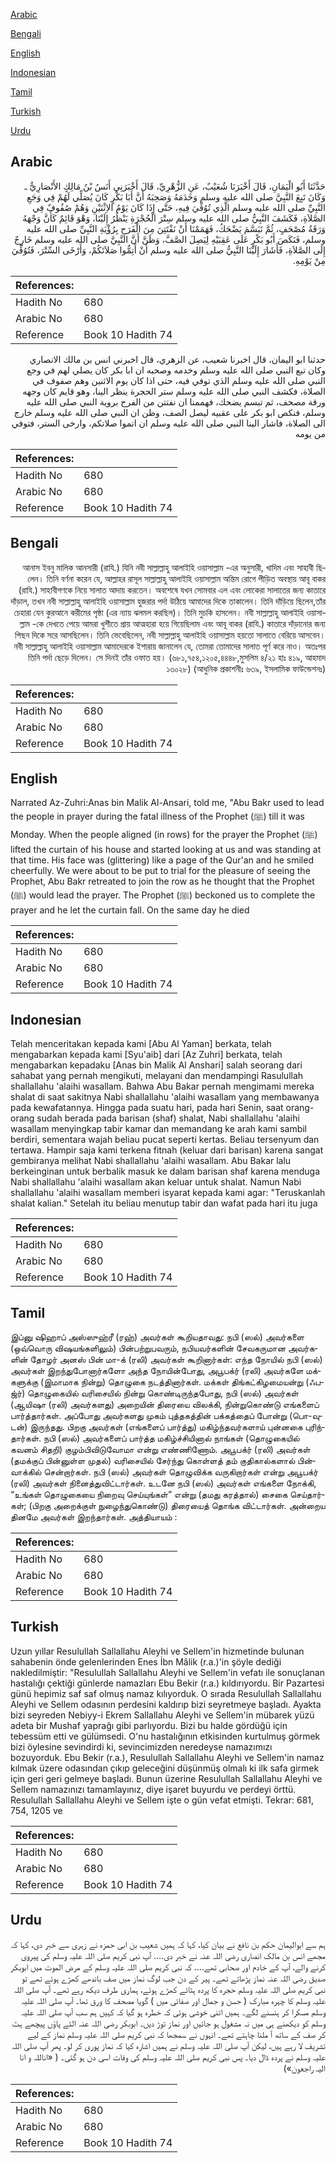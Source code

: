 [Arabic](#arabic)

[Bengali](#bengali)

[English](#english)

[Indonesian](#indonesian)

[Tamil](#tamil)

[Turkish](#turkish)

[Urdu](#urdu)

## Arabic


<div dir="rtl" lang="ar" style={{fontSize:'larger',backgroundColor:'#f8f9fa',padding:20}}>
حَدَّثَنَا أَبُو الْيَمَانِ، قَالَ أَخْبَرَنَا شُعَيْبٌ، عَنِ الزُّهْرِيِّ، قَالَ أَخْبَرَنِي أَنَسُ بْنُ مَالِكٍ الأَنْصَارِيُّ ـ وَكَانَ تَبِعَ النَّبِيَّ صلى الله عليه وسلم وَخَدَمَهُ وَصَحِبَهُ أَنَّ أَبَا بَكْرٍ كَانَ يُصَلِّي لَهُمْ فِي وَجَعِ النَّبِيِّ صلى الله عليه وسلم الَّذِي تُوُفِّيَ فِيهِ، حَتَّى إِذَا كَانَ يَوْمُ الاِثْنَيْنِ وَهُمْ صُفُوفٌ فِي الصَّلاَةِ، فَكَشَفَ النَّبِيُّ صلى الله عليه وسلم سِتْرَ الْحُجْرَةِ يَنْظُرُ إِلَيْنَا، وَهْوَ قَائِمٌ كَأَنَّ وَجْهَهُ وَرَقَةُ مُصْحَفٍ، ثُمَّ تَبَسَّمَ يَضْحَكُ، فَهَمَمْنَا أَنْ نَفْتَتِنَ مِنَ الْفَرَحِ بِرُؤْيَةِ النَّبِيِّ صلى الله عليه وسلم، فَنَكَصَ أَبُو بَكْرٍ عَلَى عَقِبَيْهِ لِيَصِلَ الصَّفَّ، وَظَنَّ أَنَّ النَّبِيَّ صلى الله عليه وسلم خَارِجٌ إِلَى الصَّلاَةِ، فَأَشَارَ إِلَيْنَا النَّبِيُّ صلى الله عليه وسلم أَنْ أَتِمُّوا صَلاَتَكُمْ، وَأَرْخَى السِّتْرَ، فَتُوُفِّيَ مِنْ يَوْمِهِ‏.‏
</div>
<div style={{backgroundColor:'#f8f9fa',padding:20, marginBottom: 10}}><table> <thead> <tr> <th>References:</th> <th></th> </tr> </thead> <tbody><tr><td>Hadith No</td><td>680</td></tr><tr><td>Arabic No</td><td>680</td></tr><tr><td>Reference</td><td>Book 10 Hadith 74</td></tr></tbody></table></div>


<div dir="rtl" lang="ar" style={{fontSize:'larger',backgroundColor:'#f8f9fa',padding:20}}>
حدثنا ابو اليمان، قال اخبرنا شعيب، عن الزهري، قال اخبرني انس بن مالك الانصاري وكان تبع النبي صلى الله عليه وسلم وخدمه وصحبه ان ابا بكر كان يصلي لهم في وجع النبي صلى الله عليه وسلم الذي توفي فيه، حتى اذا كان يوم الاثنين وهم صفوف في الصلاة، فكشف النبي صلى الله عليه وسلم ستر الحجرة ينظر الينا، وهو قايم كان وجهه ورقة مصحف، ثم تبسم يضحك، فهممنا ان نفتتن من الفرح بروية النبي صلى الله عليه وسلم، فنكص ابو بكر على عقبيه ليصل الصف، وظن ان النبي صلى الله عليه وسلم خارج الى الصلاة، فاشار الينا النبي صلى الله عليه وسلم ان اتموا صلاتكم، وارخى الستر، فتوفي من يومه
</div>
<div style={{backgroundColor:'#f8f9fa',padding:20, marginBottom: 10}}><table> <thead> <tr> <th>References:</th> <th></th> </tr> </thead> <tbody><tr><td>Hadith No</td><td>680</td></tr><tr><td>Arabic No</td><td>680</td></tr><tr><td>Reference</td><td>Book 10 Hadith 74</td></tr></tbody></table></div>

## Bengali


<div dir="rtl" lang="bn" style={{fontSize:'larger',backgroundColor:'#f8f9fa',padding:20}}>
আনাস ইবনু মালিক আনসারী (রাযি.) যিনি নবী সাল্লাল্লাহু আলাইহি ওয়াসাল্লাম -এর অনুসারী, খাদিম এবং সাহাবী ছিলেন। তিনি বর্ণনা করেন যে, আল্লাহর রাসূল সাল্লাল্লাহু আলাইহি ওয়াসাল্লাম অন্তিম রোগে পীড়িত অবস্থায় আবূ বাকর (রাযি.) সাহাবীগণকে নিয়ে সালাত আদায় করতেন। অবশেষে যখন সোমবার এল এবং লোকেরা সালাতের জন্য কাতারে দাঁড়াল, তখন নবী সাল্লাল্লাহু আলাইহি ওয়াসাল্লাম হুজরার পর্দা উঠিয়ে আমাদের দিকে তাকালেন। তিনি দাঁড়িয়ে ছিলেন,তাঁর চেহারা যেন কুরআনে করীমের পৃষ্ঠা (এর ন্যায় ঝলমল করছিল)। তিনি মুচকি হাসলেন। নবী সাল্লাল্লাহু আলাইহি ওয়াসাল্লাম -কে দেখতে পেয়ে আমরা খুশীতে প্রায় আত্মহারা হয়ে গিয়েছিলাম এবং আবূ বাকর (রাযি.) কাতারে দাঁড়ানোর জন্য পিছন দিকে সরে আসছিলেন। তিনি ভেবেছিলেন, নবী সাল্লাল্লাহু আলাইহি ওয়াসাল্লাম হয়তো সালাতে বেরিয়ে আসবেন। নবী সাল্লাল্লাহু আলাইহি ওয়াসাল্লাম আমাদেরকে ইশারায় জানালেন যে, তোমরা তোমাদের সালাত পূর্ণ করে নাও। অতঃপর তিনি পর্দা ছেড়ে দিলেন। সে দিনই তাঁর ওফাত হয়। (৬৮১,৭৫৪,১২০৫,৪৪৪৮,মুসলিম ৪/২১ হাঃ ৪১৯, আহমাদ ১৩০২৮) (আধুনিক প্রকাশনীঃ ৬৩৯, ইসলামিক ফাউন্ডেশনঃ)
</div>
<div style={{backgroundColor:'#f8f9fa',padding:20, marginBottom: 10}}><table> <thead> <tr> <th>References:</th> <th></th> </tr> </thead> <tbody><tr><td>Hadith No</td><td>680</td></tr><tr><td>Arabic No</td><td>680</td></tr><tr><td>Reference</td><td>Book 10 Hadith 74</td></tr></tbody></table></div>

## English


<div dir="ltr" lang="en" style={{fontSize:'larger',backgroundColor:'#f8f9fa',padding:20}}>
Narrated Az-Zuhri:Anas bin Malik Al-Ansari, told me, "Abu Bakr used to lead the people in prayer during the fatal illness of the Prophet (ﷺ) till it was Monday. When the people aligned (in rows) for the prayer the Prophet (ﷺ) lifted the curtain of his house and started looking at us and was standing at that time. His face was (glittering) like a page of the Qur'an and he smiled cheerfully. We were about to be put to trial for the pleasure of seeing the Prophet, Abu Bakr retreated to join the row as he thought that the Prophet (ﷺ) would lead the prayer. The Prophet (ﷺ) beckoned us to complete the prayer and he let the curtain fall. On the same day he died
</div>
<div style={{backgroundColor:'#f8f9fa',padding:20, marginBottom: 10}}><table> <thead> <tr> <th>References:</th> <th></th> </tr> </thead> <tbody><tr><td>Hadith No</td><td>680</td></tr><tr><td>Arabic No</td><td>680</td></tr><tr><td>Reference</td><td>Book 10 Hadith 74</td></tr></tbody></table></div>

## Indonesian


<div dir="ltr" lang="id" style={{fontSize:'larger',backgroundColor:'#f8f9fa',padding:20}}>
Telah menceritakan kepada kami [Abu Al Yaman] berkata, telah mengabarkan kepada kami [Syu'aib] dari [Az Zuhri] berkata, telah mengabarkan kepadaku [Anas bin Malik Al Anshari] salah seorang dari sahabat yang pernah mengikuti, melayani dan mendampingi Rasulullah shallallahu 'alaihi wasallam. Bahwa Abu Bakar pernah mengimami mereka shalat di saat sakitnya Nabi shallallahu 'alaihi wasallam yang membawanya pada kewafatannya. Hingga pada suatu hari, pada hari Senin, saat orang-orang sudah berada pada barisan (shaf) shalat, Nabi shallallahu 'alaihi wasallam menyingkap tabir kamar dan memandang ke arah kami sambil berdiri, sementara wajah beliau pucat seperti kertas. Beliau tersenyum dan tertawa. Hampir saja kami terkena fitnah (keluar dari barisan) karena sangat gembiranya melihat Nabi shallallahu 'alaihi wasallam. Abu Bakar lalu berkeinginan untuk berbalik masuk ke dalam barisan shaf karena menduga Nabi shallallahu 'alaihi wasallam akan keluar untuk shalat. Namun Nabi shallallahu 'alaihi wasallam memberi isyarat kepada kami agar: "Teruskanlah shalat kalian." Setelah itu beliau menutup tabir dan wafat pada hari itu juga
</div>
<div style={{backgroundColor:'#f8f9fa',padding:20, marginBottom: 10}}><table> <thead> <tr> <th>References:</th> <th></th> </tr> </thead> <tbody><tr><td>Hadith No</td><td>680</td></tr><tr><td>Arabic No</td><td>680</td></tr><tr><td>Reference</td><td>Book 10 Hadith 74</td></tr></tbody></table></div>

## Tamil


<div dir="ltr" lang="ta" style={{fontSize:'larger',backgroundColor:'#f8f9fa',padding:20}}>
இப்னு ஷிஹாப் அஸ்ஸுஹ்ரீ (ரஹ்) அவர்கள் கூறியதாவது: நபி (ஸல்) அவர்களை (ஒவ்வொரு விஷயங்களிலும்) பின்பற்றுபவரும், நபியவர்களின் சேவகருமான அவர்களின் தோழர் அனஸ் பின் மா-க் (ரலி) அவர்கள் கூறினார்கள்: எந்த நோயில் நபி (ஸல்) அவர்கள் இறந்துபோனார்களோ அந்த நோயின்போது, அபூபக்ர் (ரலி) அவர்களே மக்களுக்கு (இமாமாக நின்று) தொழுகை நடத்தினார்கள். மக்கள் திங்கட்கிழமையன்று (ஃபஜ்ர்) தொழுகையில் வரிசையில் நின்று கொண்டிருந்தபோது, நபி (ஸல்) அவர்கள் (ஆயிஷா (ரலி) அவர்களது) அறையின் திரையை விலக்கி, நின்றுகொண்டு எங்களைப் பார்த்தார்கள். அப்போது அவர்களது முகம் புத்தகத்தின் பக்கத்தைப் போன்று (பொ-வுடன்) இருந்தது. பிறகு அவர்கள் (எங்களைப் பார்த்து) மகிழ்ந்தவர்களாய் புன்னகை புரிந்தார்கள். நபி (ஸல்) அவர்களைப் பார்த்த மகிழ்ச்சியினால் நாங்கள் (தொழுகையில் கவனம் சிதறி) குழம்பிவிடுவோமா என்று எண்ணிணோம். அபூபக்ர் (ரலி) அவர்கள் (தமக்குப் பின்னுள்ள முதல்) வரிசையில் சேர்ந்து கொள்ளத் தம் குதிகால்களால் பின்வாக்கில் சென்றார்கள். நபி (ஸல்) அவர்கள் தொழுவிக்க வருகிறார்கள் என்று அபூபக்ர் (ரலி) அவர்கள் நினைத்துவிட்டார்கள். உடனே நபி (ஸல்) அவர்கள் எங்களை நோக்கி, “உங்கள் தொழுகையை நிறைவு செய்யுங்கள்” என்று (தமது கரத்தால்) சைகை செய்தார்கள்; (பிறகு அறைக்குள் நுழைந்துகொண்டு) திரையைத் தொங்க விட்டார்கள். அன்றைய தினமே அவர்கள் இறந்தார்கள். அத்தியாயம் :
</div>
<div style={{backgroundColor:'#f8f9fa',padding:20, marginBottom: 10}}><table> <thead> <tr> <th>References:</th> <th></th> </tr> </thead> <tbody><tr><td>Hadith No</td><td>680</td></tr><tr><td>Arabic No</td><td>680</td></tr><tr><td>Reference</td><td>Book 10 Hadith 74</td></tr></tbody></table></div>

## Turkish


<div dir="ltr" lang="tr" style={{fontSize:'larger',backgroundColor:'#f8f9fa',padding:20}}>
Uzun yıllar Resulullah Sallallahu Aleyhi ve Sellem'in hizmetinde bulunan sahabenin önde gelenlerinden Enes İbn Mâlik (r.a.)'in şöyle dediği nakledilmiştir: "Resulullah Sallallahu Aleyhi ve Sellem'in vefatı ile sonuçlanan hastalığı çektiği günlerde namazları Ebu Bekir (r.a.) kıldırıyordu. Bir Pazartesi günü hepimiz saf saf olmuş namaz kılıyorduk. O sırada Resulullah Sallallahu Aleyhi ve Sellem odasının perdesini kaldırıp bizi seyretmeye başladı. Ayakta bizi seyreden Nebiyy-i Ekrem Sallallahu Aleyhi ve Sellem'in mübarek yüzü adeta bir Mushaf yaprağı gibi parlıyordu. Bizi bu halde gördüğü için tebessüm etti ve gülümsedi. O'nu hastalığının etkisinden kurtulmuş görmek bizi öylesine sevindirdi ki, sevincimizden neredeyse namazımızı bozuyorduk. Ebu Bekir (r.a.), Resulullah Sallallahu Aleyhi ve Sellem'in namaz kılmak üzere odasından çıkıp geleceğini düşünmüş olmalı ki ilk safa girmek için geri geri gelmeye başladı. Bunun üzerine Resulullah Sallallahu Aleyhi ve Sellem namazınızı tamamlayınız, diye işaret buyurdu ve perdeyi örttü. Resulullah Sallallahu Aleyhi ve Sellem işte o gün vefat etmişti. Tekrar: 681, 754, 1205 ve
</div>
<div style={{backgroundColor:'#f8f9fa',padding:20, marginBottom: 10}}><table> <thead> <tr> <th>References:</th> <th></th> </tr> </thead> <tbody><tr><td>Hadith No</td><td>680</td></tr><tr><td>Arabic No</td><td>680</td></tr><tr><td>Reference</td><td>Book 10 Hadith 74</td></tr></tbody></table></div>

## Urdu


<div dir="rtl" lang="ur" style={{fontSize:'larger',backgroundColor:'#f8f9fa',padding:20}}>
ہم سے ابوالیمان حکم بن نافع نے بیان کیا، کہا کہ ہمیں شعیب بن ابی حمزہ نے زہری سے خبر دی، کہا کہ مجھے انس بن مالک انصاری رضی اللہ عنہ نے خبر دی…. آپ نبی کریم صلی اللہ علیہ وسلم کی پیروی کرنے والے، آپ کے خادم اور صحابی تھے…. کہ نبی کریم صلی اللہ علیہ وسلم کے مرض الموت میں ابوبکر صدیق رضی اللہ عنہ نماز پڑھاتے تھے۔ پیر کے دن جب لوگ نماز میں صف باندھے کھڑے ہوئے تھے تو نبی کریم صلی اللہ علیہ وسلم حجرہ کا پردہ ہٹائے کھڑے ہوئے، ہماری طرف دیکھ رہے تھے۔ آپ صلی اللہ علیہ وسلم کا چہرہ مبارک ( حسن و جمال اور صفائی میں ) گویا مصحف کا ورق تھا۔ آپ صلی اللہ علیہ وسلم مسکرا کر ہنسنے لگے۔ ہمیں اتنی خوشی ہوئی کہ خطرہ ہو گیا کہ کہیں ہم سب آپ صلی اللہ علیہ وسلم کو دیکھنے ہی میں نہ مشغول ہو جائیں اور نماز توڑ دیں۔ ابوبکر رضی اللہ عنہ الٹے پاؤں پیچھے ہٹ کر صف کے ساتھ آ ملنا چاہتے تھے۔ انہوں نے سمجھا کہ نبی کریم صلی اللہ علیہ وسلم نماز کے لیے تشریف لا رہے ہیں، لیکن آپ صلی اللہ علیہ وسلم نے ہمیں اشارہ کیا کہ نماز پوری کر لو۔ پھر آپ صلی اللہ علیہ وسلم نے پردہ ڈال دیا۔ پس نبی کریم صلی اللہ علیہ وسلم کی وفات اسی دن ہو گئی۔ ( «اناللہ و انا الیہ راجعون»)
</div>
<div style={{backgroundColor:'#f8f9fa',padding:20, marginBottom: 10}}><table> <thead> <tr> <th>References:</th> <th></th> </tr> </thead> <tbody><tr><td>Hadith No</td><td>680</td></tr><tr><td>Arabic No</td><td>680</td></tr><tr><td>Reference</td><td>Book 10 Hadith 74</td></tr></tbody></table></div>